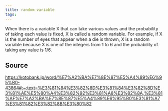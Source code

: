 ```yaml
---
title: random variable
tags: 
---
```


When there is a variable X that can take various values and the probability of taking each value is fixed, X is called a random variable. For example, if X is the number of eyes that appear when a die is thrown, X is a random variable because X is one of the integers from 1 to 6 and the probability of taking any value is 1/6.

## Source
https://kotobank.jp/word/%E7%A2%BA%E7%8E%87%E5%A4%89%E6%95%B0-43864#:~:text=%E3%81%84%E3%82%8D%E3%81%84%E3%82%8D%E3%81%AE%E5%80%A4%E3%82%92%E3%81%A8%E3%82%8A,%E3%81%AF%E7%A2%BA%E7%8E%87%E5%A4%89%E6%95%B0%E3%81%A7%E3%81%82%E3%82%8B%E3%80%82